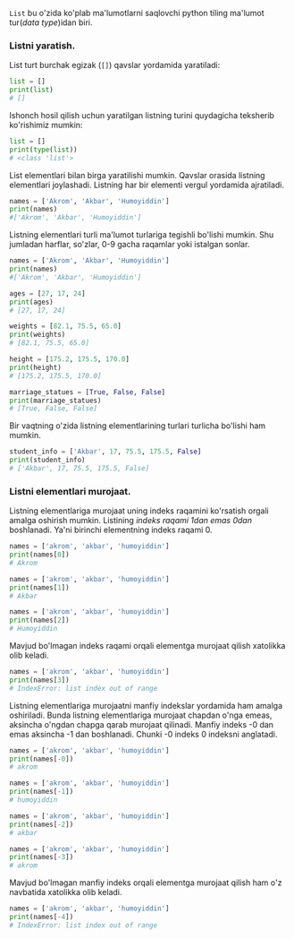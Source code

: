 `List` bu o'zida ko'plab ma'lumotlarni saqlovchi python tiling ma'lumot tur(_data type_)idan biri.

### Listni yaratish.

List turt burchak egizak (`[]`) qavslar yordamida yaratiladi:

```python
list = []
print(list)
# []
```

Ishonch hosil qilish uchun yaratilgan listning turini quydagicha teksherib ko'rishimiz mumkin:

```python
list = []
print(type(list))
# <class 'list'>
```

List elementlari bilan birga yaratilishi mumkin. Qavslar orasida listning elementlari joylashadi. Listning har bir elementi vergul yordamida ajratiladi.

```python
names = ['Akrom', 'Akbar', 'Humoyiddin']
print(names)
#['Akrom', 'Akbar', 'Humoyiddin']
```

Listning elementlari turli ma'lumot turlariga tegishli bo'lishi mumkin. Shu jumladan harflar, so'zlar, 0-9 gacha raqamlar yoki istalgan sonlar.

```python
names = ['Akrom', 'Akbar', 'Humoyiddin']
print(names)
#['Akrom', 'Akbar', 'Humoyiddin']
```

```python
ages = [27, 17, 24]
print(ages)
# [27, 17, 24]
```

```python
weights = [82.1, 75.5, 65.0]
print(weights)
# [82.1, 75.5, 65.0]
```

```python
height = [175.2, 175.5, 170.0]
print(height)
# [175.2, 175.5, 170.0]
```

```python
marriage_statues = [True, False, False]
print(marriage_statues)
# [True, False, False]
```

Bir vaqtning o'zida listning elementlarining turlari turlicha bo'lishi ham mumkin.

```python
student_info = ['Akbar', 17, 75.5, 175.5, False]
print(student_info)
# ['Akbar', 17, 75.5, 175.5, False]
```

### Listni elementlari murojaat.

Listning elementlariga murojaat uning indeks raqamini ko'rsatish orgali amalga oshirish mumkin.
Listining _indeks raqami 1dan emas 0dan_ boshlanadi. Ya'ni birinchi elementning indeks raqami 0.

```python
names = ['akrom', 'akbar', 'humoyiddin']
print(names[0])
# Akrom
```

```python
names = ['akrom', 'akbar', 'humoyiddin']
print(names[1])
# Akbar
```

```python
names = ['akrom', 'akbar', 'humoyiddin']
print(names[2])
# Humoyiddin
```

Mavjud bo'lmagan indeks raqami orqali elementga murojaat qilish xatolikka olib keladi.

```python
names = ['akrom', 'akbar', 'humoyiddin']
print(names[3])
# IndexError: list index out of range
```

Listning elementlariga murojaatni manfiy indekslar yordamida ham amalga oshiriladi.
Bunda listning elementlariga murojaat chapdan o'nga emeas, aksincha o'ngdan chapga qarab murojaat qilinadi.
Manfiy indeks -0 dan emas aksincha -1 dan boshlanadi. Chunki -0 indeks 0 indeksni anglatadi.

```python
names = ['akrom', 'akbar', 'humoyiddin']
print(names[-0])
# akrom
```

```python
names = ['akrom', 'akbar', 'humoyiddin']
print(names[-1])
# humoyiddin
```

```python
names = ['akrom', 'akbar', 'humoyiddin']
print(names[-2])
# akbar
```

```python
names = ['akrom', 'akbar', 'humoyiddin']
print(names[-3])
# akrom
```

Mavjud bo'lmagan manfiy indeks orqali elementga murojaat qilish ham o'z navbatida xatolikka olib keladi.

```python
names = ['akrom', 'akbar', 'humoyiddin']
print(names[-4])
# IndexError: list index out of range
```
